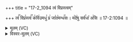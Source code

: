 +++
title = "17-2_1094 त्वं विप्रस्त्वम्"

+++
त्वं꣢꣫ विप्र꣣स्त्वं꣢꣫ क꣣वि꣢उमधु꣣ प्र꣢ जा꣣त꣡मन्ध꣢꣯सः। म꣡दे꣢षु सर्व꣣धा꣡ अ꣢सि ॥ 17-2:1094 ॥

<details><summary>मूलम् (VC)</summary>

त्वं꣢꣫ विप्र꣣स्त्वं꣢ क꣣वि꣢꣫र्मधु꣣ प्र꣢ जा꣣त꣡मन्ध꣢꣯सः । म꣡दे꣢षु सर्व꣣धा꣡ अ꣢सि ॥१०९४॥
</details>

<details><summary>विस्वर-मूलम् (VC)</summary>

त्वं विप्रस्त्वं कविर्मधु प्र जातमन्धसः । मदेषु सर्वधा असि ॥१०९४॥
</details>